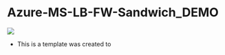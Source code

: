 # Azure-MS-LB-FW-Sandwich_DEMO

[<img src="http://azuredeploy.net/deploybutton.png"/>](https://portal.azure.com/#create/Microsoft.Template/uri/https%3A%2F%2Fraw.githubusercontent.com%2Fdjspears%2FPaloAlto%2Fmaster%2FMS-LB-FW-Sandwich%2FazureDeploy.json)

- This is a template was created to 

